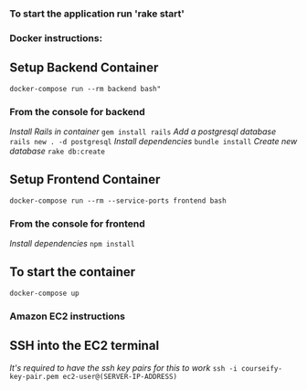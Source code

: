 ### To start the application run 'rake start'

### Docker instructions:
## Setup Backend Container
``` docker-compose run --rm backend bash" ```

### From the console for backend

*Install Rails in container*
``` gem install rails ```
*Add a postgresql database*
``` rails new . -d postgresql ```
*Install dependencies*
``` bundle install ``` 
*Create new database*
``` rake db:create ```

## Setup Frontend Container 

``` docker-compose run --rm --service-ports frontend bash ```

### From the console for frontend

*Install dependencies*
``` npm install ```

## To start the container

``` docker-compose up ```


### Amazon EC2 instructions

## SSH into the EC2 terminal

*It's required to have the ssh key pairs for this to work*
```ssh -i courseify-key-pair.pem ec2-user@(SERVER-IP-ADDRESS)```

